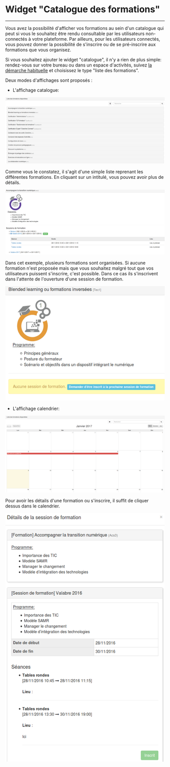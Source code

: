 # Widget "Catalogue des formations"

---

Vous avez la possibilité d'afficher vos formations au sein d'un catalogue qui peut si vous le souhaitez être rendu consultable par les utilisateurs non-connectés à votre plateforme. Par ailleurs, pour les utilisateurs connectés, vous pouvez donner la possibilité de s'inscrire ou de se pré-inscrire aux formations que vous organisez.

Si vous souhaitez ajouter le widget "catalogue", il n'y a rien de plus simple: rendez-vous sur votre bureau ou dans un espace d'activités, suivez [la démarche habituelle](/fr/desktop/create-widget.md) et choisissez le type "liste des formations".

Deux modes d'affichages sont proposés :

* L'affichage catalogue:

![](images/CursusBundle/cursus-fig9.png)

Comme vous le constatez, il s'agit d'une simple liste reprenant les différentes formations. En cliquant sur un intitulé, vous pouvez avoir plus de détails.

![](images/CursusBundle/cursus-fig5.png)

Dans cet exemple, plusieurs formations sont organisées. Si aucune formation n'est proposée mais que vous souhaitez malgré tout que vos utilisateurs puissent s'inscrire, c'est possible. Dans ce cas ils s'inscrivent dans l'attente de l'ouverture d'une session de formation.

![](images/CursusBundle/cursus-fig6.png)

* L'affichage calendrier:

![](images/CursusBundle/cursus-fig3.png)

Pour avoir les détails d'une formation ou s'inscrire, il suffit de cliquer dessus dans le calendrier.

![](images/CursusBundle/cursus-fig8.png)

